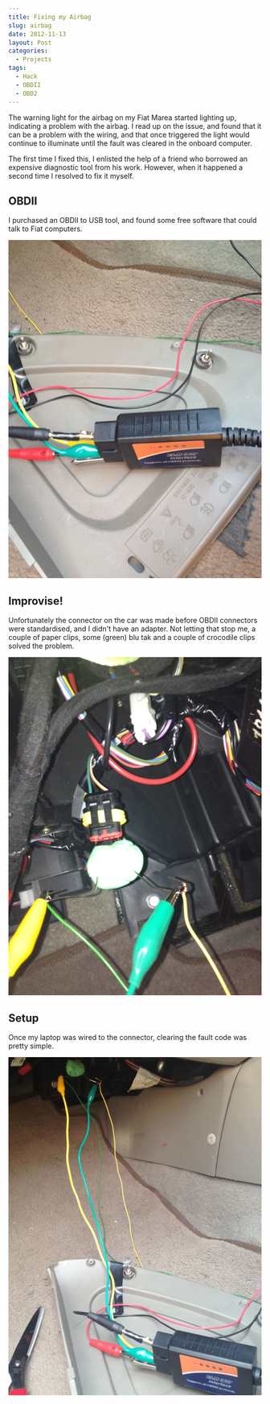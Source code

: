 ```yaml
---
title: Fixing my Airbag
slug: airbag
date: 2012-11-13
layout: Post
categories:
  - Projects
tags:
  - Hack
  - OBDII
  - OBD2
---
```


The warning light for the airbag on my Fiat Marea started lighting up, indicating a problem with the airbag. I read up on the issue, and found that it can be a problem with the wiring, and that once triggered the light would continue to illuminate until the fault was cleared in the onboard computer.

<!-- more -->

The first time I fixed this, I enlisted the help of a friend who borrowed an expensive diagnostic tool from his work. However, when it happened a second time I resolved to fix it myself.

## OBDII

I purchased an OBDII to USB tool, and found some free software that could talk to Fiat computers.

![OBDII](./IMG_2487.jpg)

## Improvise!

Unfortunately the connector on the car was made before OBDII connectors were standardised, and I didn't have an adapter. Not letting that stop me, a couple of paper clips, some (green) blu tak
and a couple of crocodile clips solved the problem.

![Blu Tak](./IMG_2486.jpg)

## Setup

Once my laptop was wired to the connector, clearing the fault code was pretty simple.

![Wiring](./IMG_2488.jpg)
